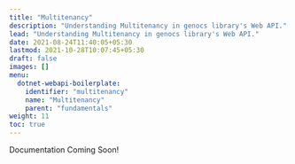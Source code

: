 ```yaml
---
title: "Multitenancy"
description: "Understanding Multitenancy in genocs library's Web API."
lead: "Understanding Multitenancy in genocs library's Web API."
date: 2021-08-24T11:40:05+05:30
lastmod: 2021-10-28T10:07:45+05:30
draft: false
images: []
menu:
  dotnet-webapi-boilerplate:
    identifier: "multitenancy"
    name: "Multitenancy"
    parent: "fundamentals"
weight: 11
toc: true
---
```


Documentation Coming Soon!
